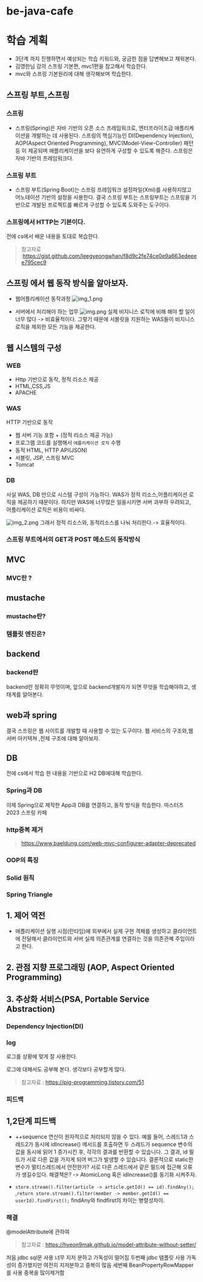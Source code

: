 # be-java-cafe

# 학습 계획

- 3단계 까지 진행하면서 예상되는 학습 키워드와, 궁금한 점을 답변해보고 채워본다.
- 김영한님 강의 스프링 기본편, mvc1편을 참고해서 학습한다.
- mvc와 스프링 기본원리에 대해 생각해보며 학습한다.

## 스프링 부트,스프링

### 스프링

- 스프링(Spring)은 자바 기반의 오픈 소스 프레임워크로, 엔터프라이즈급 애플리케이션을 개발하는 데 사용된다.
  스프링의 핵심기능인 DI(Dependency Injection), AOP(Aspect Oriented Programming), MVC(Model-View-Controller) 패턴 등 이 제공되며
  애플리케이션을 보다 유연하게 구성할 수 있도록 해준다. 스프링은 자바 기반의 프레임워크다.

### 스프링 부트

- 스프링 부트(Spring Boot)는 스프링 프레임워크 설정파일(Xml)를 사용하지않고 어노테이션 기반의 설정을 사용한다.
  결국 스프링 부트는 스프링부트는 스프링을 기반으로 개발된 프로젝트를 빠르게 구성할 수 있도록 도와주는 도구이다.

### 스프링에서 HTTP는 기본이다.

전에 cs에서 배운 내용을 토대로 복습한다.

> 참고자료 :https://gist.github.com/leegyeongwhan/f8d9c2fe74ce0e9a663edeeee795cec9

## 스프링 에서 웹 동작 방식을 알아보자.

- 웹어플리케이션 동작과정
  ![img_1.png](img_1.png)

- 서버에서 처리해야 하는 업무
  ![img.png](img.png)
  실제 비지니스 로직에 비해 해야 할 일이 너무 많다 -> 비효율적이다.
  그렇기 때문에 서블릿을 지원하는 WAS들이 비지니스 로직을 제외한 모든 기능을 제공한다.

## 웹 시스템의 구성

### WEB
- Http 기반으로 동작, 정적 리소스 제공
- HTML,CSS,JS
- APACHE
### WAS
HTTP 기반으로 동작
- 웹 서버 기능 포함 + (정적 리소스 제공 가능)
- 프로그램 코드를 실행해서 `애플리케이션 로직` 수행
- 동적 HTML, HTTP API(JSON)
- 서블릿, JSP, 스프링 MVC
- Tomcat
### DB

사실 WAS, DB 만으로 시스템 구성이 가능하다. WAS가 정적 리소스,어플리케이션 로직을 제공하기 때문이다.
하지만 WAS에 너무많은 일을시키면 서버 과부하 우려되고, 어플리케이션 로직은 비용이 비싸다.

![img_2.png](img_2.png)
그래서 정적 리소스와, 동적리소스를 나눠 처리한다.-> 효율적이다.
### 스프링 부트에서의 GET과 POST 메소드의 동작방식

## MVC

### MVC란 ?

## mustache

### mustache란?

### 템플릿 엔진은?

## backend

### backend란

backend란 정확히 무엇이며, 앞으로 backend개발자가 되면 무엇을 학습해야하고, 생태계를 알아본다.

## web과 spring

결국 스프링은 웹 사이트를 개발할 때 사용할 수 있는 도구이다. 웹 서비스의 구조와,웹 서버 아키텍쳐
,전체 구조에 대해 알아보자.

## DB

전에 cs에서 학습 한 내용을 기반으로 H2 DB에대해 학습한다.

### Spring과 DB

이제 Spring으로 제작한 App과 DB를 연결하고, 동작 방식을 학습한다.
마스터즈 2023 스프링 카페

### http중복 제거

> https://www.baeldung.com/web-mvc-configurer-adapter-deprecated

### OOP의 특징

### Solid 원칙

### Spring Triangle
## 1. 제어 역전
- 애플리케이션 실행 시점(런타임)에 외부에서 실제 구현 객체를 생성하고 클라이언트에 전달해서 클라이언트와 서버 실제 의존관계를 연결하는 것을 의존관꼐 
주입이라고 한다.
## 2. 관점 지향 프로그래밍 (AOP, Aspect Oriented Programming)
## 3. 추상화 서비스(PSA, Portable Service Abstraction)

### Dependency Injection(DI)
### log
로그를 상황에 맞게 잘 사용한다.

로그에 대해서도 공부해 본다. 생각보다 공부할게 많다.

> 참고자료 : https://pig-programming.tistory.com/51



### 피드백

## 1,2단계 피드백
- ++sequence 연산이 원자적으로 처리되지 않을 수 있다.
  예를 들어, 스레드1과 스레드2가 동시에 idIncrease() 메서드를 호출하면 두 스레드가 sequence 변수의 값을 동시에 읽어 1 증가시킨 후,
  각각의 결과를 반환할 수 있습니다. 그 결과, id 필드가 서로 다른 값을 가지게 되어 버그가 발생할 수 있습니다. 결론적으로
  static한 변수가 멀티스레드에서 안전한가? 서로 다른 스레드에서 같은 필드에 접근해 오류가 생길수있다.
  해결책은? -> AtomicLong 혹은 idIncrease()를 동기화 시켜주자.


- `store.stream().filter(article -> article.getId() == id).findAny();` ,`return store.stream().filter(member -> member.getId() == userId).findFirst();`
findAny와 findfirst의 차이는 병렬성차이.



### 해결
@modelAttribute에 관하여
> 참고자료 : https://hyeon9mak.github.io/model-attribute-without-setter/


처음 jdbc sql문 사용 너무 지저 분하고 가독성이 떨어짐
두번째 jdbc 템플릿 사용 가독성이 증가했지만 여전히 지저분하고 중복이 많음
세번째 BeanPropertyRowMapper 를 사용 중복을 많이제거함
